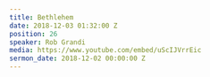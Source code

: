 ```yaml
---
title: Bethlehem
date: 2018-12-03 01:32:00 Z
position: 26
speaker: Rob Grandi
media: https://www.youtube.com/embed/uScIJVrrEic
sermon_date: 2018-12-02 00:00:00 Z
---
```


